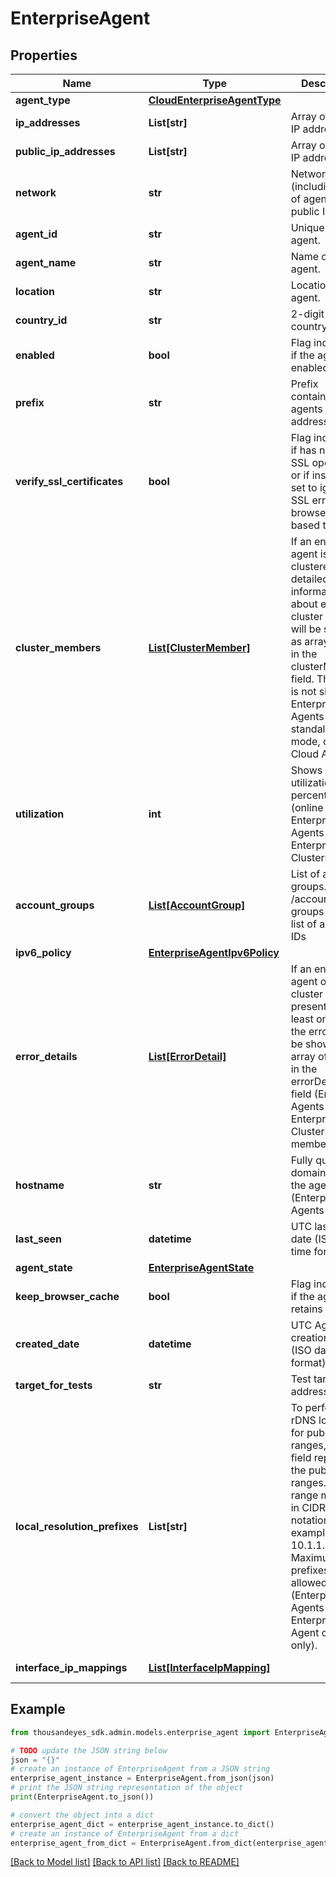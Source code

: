 # EnterpriseAgent


## Properties

Name | Type | Description | Notes
------------ | ------------- | ------------- | -------------
**agent_type** | [**CloudEnterpriseAgentType**](CloudEnterpriseAgentType.md) |  | 
**ip_addresses** | **List[str]** | Array of private IP addresses. | [optional] [readonly] 
**public_ip_addresses** | **List[str]** | Array of public IP addresses. | [optional] [readonly] 
**network** | **str** | Network (including ASN) of agent’s public IP. | [optional] [readonly] 
**agent_id** | **str** | Unique ID of the agent. | [optional] [readonly] 
**agent_name** | **str** | Name of the agent. | [optional] 
**location** | **str** | Location of the agent. | [optional] [readonly] 
**country_id** | **str** | 2-digit ISO country code | [optional] [readonly] 
**enabled** | **bool** | Flag indicating if the agent is enabled. | [optional] 
**prefix** | **str** | Prefix containing agents public IP address. | [optional] [readonly] 
**verify_ssl_certificates** | **bool** | Flag indicating if has normal SSL operations or  if instead it&#39;s set to ignore SSL errors on browserbot-based tests. | [optional] [readonly] 
**cluster_members** | [**List[ClusterMember]**](ClusterMember.md) | If an enterprise agent is clustered, detailed information about each cluster member will be shown as array entries in the clusterMembers field. This field is not shown for Enterprise Agents in standalone mode, or for Cloud Agents. | [optional] [readonly] 
**utilization** | **int** | Shows overall utilization percentage (online Enterprise Agents and Enterprise Clusters only). | [optional] [readonly] 
**account_groups** | [**List[AccountGroup]**](AccountGroup.md) | List of account groups. See /accounts-groups to pull a list of account IDs | [optional] 
**ipv6_policy** | [**EnterpriseAgentIpv6Policy**](EnterpriseAgentIpv6Policy.md) |  | [optional] 
**error_details** | [**List[ErrorDetail]**](ErrorDetail.md) | If an enterprise agent or a cluster member presents at least one error, the errors will be shown as an array of entries in the errorDetails field (Enterprise Agents and Enterprise Cluster members only) | [optional] [readonly] 
**hostname** | **str** | Fully qualified domain name of the agent (Enterprise Agents only) | [optional] [readonly] 
**last_seen** | **datetime** | UTC last seen date (ISO date-time format). | [optional] [readonly] 
**agent_state** | [**EnterpriseAgentState**](EnterpriseAgentState.md) |  | [optional] 
**keep_browser_cache** | **bool** | Flag indicating if the agent retains cache. | [optional] 
**created_date** | **datetime** | UTC Agent creation date (ISO date-time format). | [optional] [readonly] 
**target_for_tests** | **str** | Test target IP address. | [optional] 
**local_resolution_prefixes** | **List[str]** | To perform rDNS lookups for public IP ranges, this field represents the public IP ranges. The range must be in CIDR notation; for example, 10.1.1.0/24. Maximum of 5 prefixes allowed (Enterprise Agents and Enterprise Agent clusters only). | [optional] 
**interface_ip_mappings** | [**List[InterfaceIpMapping]**](InterfaceIpMapping.md) |  | [optional] [readonly] 

## Example

```python
from thousandeyes_sdk.admin.models.enterprise_agent import EnterpriseAgent

# TODO update the JSON string below
json = "{}"
# create an instance of EnterpriseAgent from a JSON string
enterprise_agent_instance = EnterpriseAgent.from_json(json)
# print the JSON string representation of the object
print(EnterpriseAgent.to_json())

# convert the object into a dict
enterprise_agent_dict = enterprise_agent_instance.to_dict()
# create an instance of EnterpriseAgent from a dict
enterprise_agent_from_dict = EnterpriseAgent.from_dict(enterprise_agent_dict)
```
[[Back to Model list]](../README.md#documentation-for-models) [[Back to API list]](../README.md#documentation-for-api-endpoints) [[Back to README]](../README.md)


